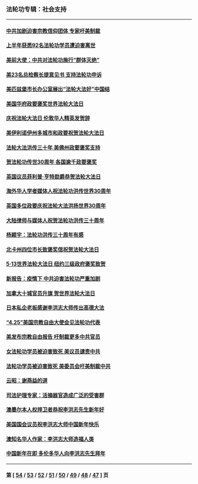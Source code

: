 ### 法轮功专辑：社会支持
---
#### [中共加剧迫害宗教信仰团体 专家吁美制裁](../../pages/nf4386/n13780252.md?07200430) 
#### [上半年获悉92名法轮功学员遭迫害离世](../../pages/nf4386/n13772701.md?07200430) 
#### [美前大使：中共对法轮功施行“群体灭绝”](../../pages/nf4386/n13771705.md?07200430) 
#### [美23名总检察长提意见书 支持法轮功申诉](../../pages/nf4386/n13766596.md?07200430) 
#### [美匹兹堡市长办公室展出“法轮大法好”中国结](../../pages/nf4386/n13749721.md?07200430) 
#### [美国华府政要褒奖世界法轮大法日](../../pages/nf4386/n13743770.md?07200430) 
#### [庆祝法轮大法日 伦敦华人精英发贺辞](../../pages/nf4386/n13741593.md?07200430) 
#### [美伊利诺伊州多城市和政要祝贺法轮大法日](../../pages/nf4386/n13737149.md?07200430) 
#### [法轮大法洪传三十年 美佛州政要褒奖支持](../../pages/nf4386/n13737103.md?07200430) 
#### [贺法轮功传世30周年 各国逾千政要褒奖](../../pages/nf4386/n13735828.md?07200430) 
#### [英国议员菲利普‧亨特勋爵恭贺法轮大法日](../../pages/nf4386/n13736187.md?07200430) 
#### [海外华人学者媒体人祝法轮功洪传世界30周年](../../pages/nf4386/n13735835.md?07200430) 
#### [英国多位政要庆祝法轮大法洪扬世界30周年](../../pages/nf4386/n13734739.md?07200430) 
#### [大陆律师与媒体人祝贺法轮功洪传三十周年](../../pages/nf4386/n13735062.md?07200430) 
#### [杨颖宇：法轮功洪传三十周年有感](../../pages/nf4386/n13734884.md?07200430) 
#### [北卡州四位市长致褒奖信祝贺法轮大法日](../../pages/nf4386/n13733292.md?07200430) 
#### [5·13世界法轮大法日 纽约三级政府褒奖致贺](../../pages/nf4386/n13732651.md?07200430) 
#### [新报告：疫情下 中共迫害法轮功严重加剧](../../pages/nf4386/n13732612.md?07200430) 
#### [加拿大十城官员升旗 贺世界法轮大法日](../../pages/nf4386/n13729166.md?07200430) 
#### [日本私企老板感谢李洪志大师传出高德大法](../../pages/nf4386/n13726335.md?07200430) 
#### [“4.25”美国宗教自由大使会见法轮功代表](../../pages/nf4386/n13724124.md?07200430) 
#### [美发布宗教自由报告 吁制裁更多中共官员](../../pages/nf4386/n13720670.md?07200430) 
#### [女法轮功学员被迫害致死 美议员谴责中共](../../pages/nf4386/n13682069.md?07200430) 
#### [法轮功学员被迫害致死 美委员会吁美制裁中共](../../pages/nf4386/n13631310.md?07200430) 
#### [云昭：谢燕益的道](../../pages/nf4386/n13607391.md?07200430) 
#### [司法护理专家：活摘器官造成广泛的受害群](../../pages/nf4386/n13570425.md?07200430) 
#### [澳墨尔本人权捍卫者恭祝李洪志先生新年好](../../pages/nf4386/n13556164.md?07200430) 
#### [美国国会议员祝李洪志大师中国新年快乐](../../pages/nf4386/n13554208.md?07200430) 
#### [澳知名华人作家：李洪志大师造福人类](../../pages/nf4386/n13552049.md?07200430) 
#### [中国新年在即 多伦多华人向李洪志先生拜年](../../pages/nf4386/n13531756.md?07200430) 

---
#### 第 [ [54](./54.md?07200430) / [53](./53.md?07200430) / [52](./52.md?07200430) / [51](./51.md?07200430) / [50](./50.md?07200430) / [49](./49.md?07200430) / [48](./48.md?07200430) / [47](./47.md?07200430) ] 页
